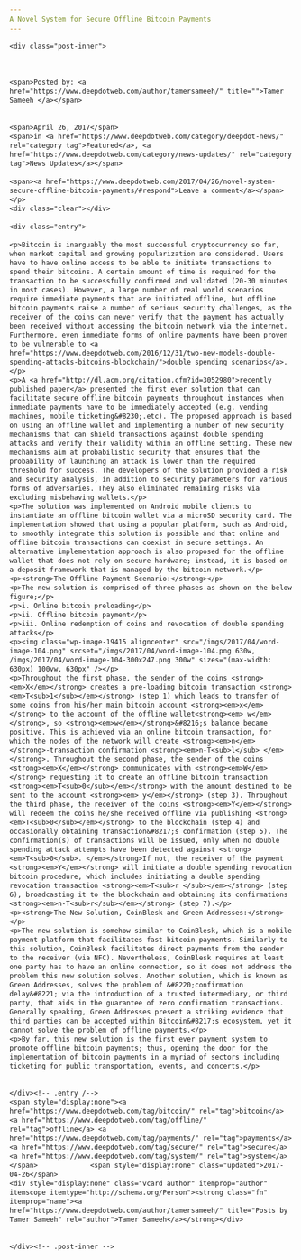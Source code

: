 ```yaml
---
A Novel System for Secure Offline Bitcoin Payments
---
```

<article class="post-listing post-19401 post type-post status-publish format-standard has-post-thumbnail hentry  tag-bitcoin tag-offline tag-payments tag-secure tag-system">
    
    <div class="post-inner">
    
    
        
    <span>Posted by: <a href="https://www.deepdotweb.com/author/tamersameeh/" title="">Tamer Sameeh </a></span>
    
    
    <span>April 26, 2017</span>
    <span>in <a href="https://www.deepdotweb.com/category/deepdot-news/" rel="category tag">Featured</a>, <a href="https://www.deepdotweb.com/category/news-updates/" rel="category tag">News Updates</a></span>
    
    <span><a href="https://www.deepdotweb.com/2017/04/26/novel-system-secure-offline-bitcoin-payments/#respond">Leave a comment</a></span>
    </p>
    <div class="clear"></div>
    
    <div class="entry">
    
    <p>Bitcoin is inarguably the most successful cryptocurrency so far, when market capital and growing popularization are considered. Users have to have online access to be able to initiate transactions to spend their bitcoins. A certain amount of time is required for the transaction to be successfully confirmed and validated (20-30 minutes in most cases). However, a large number of real world scenarios require immediate payments that are initiated offline, but offline bitcoin payments raise a number of serious security challenges, as the receiver of the coins can never verify that the payment has actually been received without accessing the bitcoin network via the internet. Furthermore, even immediate forms of online payments have been proven to be vulnerable to <a href="https://www.deepdotweb.com/2016/12/31/two-new-models-double-spending-attacks-bitcoins-blockchain/">double spending scenarios</a>.</p>
    <p>A <a href="http://dl.acm.org/citation.cfm?id=3052980">recently published paper</a> presented the first ever solution that can facilitate secure offline bitcoin payments throughout instances when immediate payments have to be immediately accepted (e.g. vending machines, mobile ticketing&#8230;.etc). The proposed approach is based on using an offline wallet and implementing a number of new security mechanisms that can shield transactions against double spending attacks and verify their validity within an offline setting. These new mechanisms aim at probabilistic security that ensures that the probability of launching an attack is lower than the required threshold for success. The developers of the solution provided a risk and security analysis, in addition to security parameters for various forms of adversaries. They also eliminated remaining risks via excluding misbehaving wallets.</p>
    <p>The solution was implemented on Android mobile clients to instantiate an offline bitcoin wallet via a microSD security card. The implementation showed that using a popular platform, such as Android, to smoothly integrate this solution is possible and that online and offline bitcoin transactions can coexist in secure settings. An alternative implementation approach is also proposed for the offline wallet that does not rely on secure hardware; instead, it is based on a deposit framework that is managed by the bitcoin network.</p>
    <p><strong>The Offline Payment Scenario:</strong></p>
    <p>The new solution is comprised of three phases as shown on the below figure;</p>
    <p>i. Online bitcoin preloading</p>
    <p>ii. Offline bitcoin payment</p>
    <p>iii. Online redemption of coins and revocation of double spending attacks</p>
    <p><img class="wp-image-19415 aligncenter" src="/imgs/2017/04/word-image-104.png" srcset="/imgs/2017/04/word-image-104.png 630w, /imgs/2017/04/word-image-104-300x247.png 300w" sizes="(max-width: 630px) 100vw, 630px" /></p>
    <p>Throughout the first phase, the sender of the coins <strong><em>X</em></strong> creates a pre-loading bitcoin transaction <strong><em>T<sub>1</sub></em></strong> (step 1) which leads to transfer of some coins from his/her main bitcoin account <strong><em>x</em></strong> to the account of the offline wallet<strong><em> w</em></strong>, so <strong><em>w</em></strong>&#8216;s balance became positive. This is achieved via an online bitcoin transaction, for which the nodes of the network will create <strong><em>n</em></strong>-transaction confirmation <strong><em>n-T<sub>l</sub> </em></strong>. Throughout the second phase, the sender of the coins <strong><em>X</em></strong> communicates with <strong><em>W</em></strong> requesting it to create an offline bitcoin transaction <strong><em>T<sub>0</sub></em></strong> with the amount destined to be sent to the account <strong><em> y</em></strong> (step 3). Throughout the third phase, the receiver of the coins <strong><em>Y</em></strong> will redeem the coins he/she received offline via publishing <strong><em>T<sub>0</sub></em></strong> to the blockchain (step 4) and occasionally obtaining transaction&#8217;s confirmation (step 5). The confirmation(s) of transactions will be issued, only when no double spending attack attempts have been detected against <strong><em>T<sub>0</sub>. </em></strong>If not, the receiver of the payment <strong><em>Y</em></strong> will initiate a double spending revocation bitcoin procedure, which includes initiating a double spending revocation transaction <strong><em>T<sub>r </sub></em></strong> (step 6), broadcasting it to the blockchain and obtaining its confirmations <strong><em>n-T<sub>r</sub></em></strong> (step 7).</p>
    <p><strong>The New Solution, CoinBlesk and Green Addresses:</strong></p>
    <p>The new solution is somehow similar to CoinBlesk, which is a mobile payment platform that facilitates fast bitcoin payments. Similarly to this solution, CoinBlesk facilitates direct payments from the sender to the receiver (via NFC). Nevertheless, CoinBlesk requires at least one party has to have an online connection, so it does not address the problem this new solution solves. Another solution, which is known as Green Addresses, solves the problem of &#8220;confirmation delay&#8221; via the introduction of a trusted intermediary, or third party, that aids in the guarantee of zero confirmation transactions. Generally speaking, Green Addresses present a striking evidence that third parties can be accepted within Bitcoin&#8217;s ecosystem, yet it cannot solve the problem of offline payments.</p>
    <p>By far, this new solution is the first ever payment system to promote offline bitcoin payments; thus, opening the door for the implementation of bitcoin payments in a myriad of sectors including ticketing for public transportation, events, and concerts.</p>
    
    
    </div><!-- .entry /-->
    <span style="display:none"><a href="https://www.deepdotweb.com/tag/bitcoin/" rel="tag">bitcoin</a> <a href="https://www.deepdotweb.com/tag/offline/" rel="tag">offline</a> <a href="https://www.deepdotweb.com/tag/payments/" rel="tag">payments</a> <a href="https://www.deepdotweb.com/tag/secure/" rel="tag">secure</a> <a href="https://www.deepdotweb.com/tag/system/" rel="tag">system</a></span>				<span style="display:none" class="updated">2017-04-26</span>
    <div style="display:none" class="vcard author" itemprop="author" itemscope itemtype="http://schema.org/Person"><strong class="fn" itemprop="name"><a href="https://www.deepdotweb.com/author/tamersameeh/" title="Posts by Tamer Sameeh" rel="author">Tamer Sameeh</a></strong></div>
    
    
    </div><!-- .post-inner -->
</article><!-- .post-listing -->

